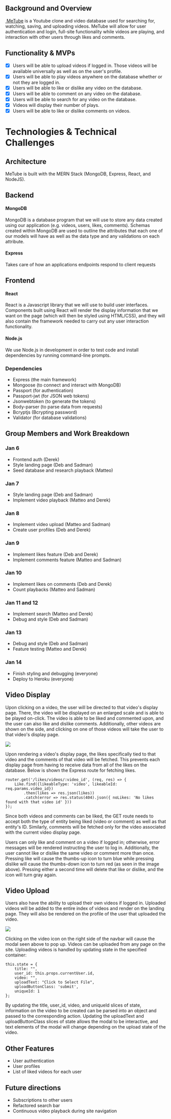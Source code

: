 ## Background and Overview
[ MeTube](https://metube-aa.herokuapp.com/#/) is a Youtube clone and video database used for searching for, watching, saving, and uploading videos. MeTube will allow for user authentication and login, full-site functionality while videos are playing, and interaction with other users through likes and comments.

## Functionality & MVPs
- [x] Users will be able to upload videos if logged in. Those videos will be available universally as well as on the user's profile.
- [x] Users will be able to play videos anywhere on the database whether or not they are logged in.
- [x] Users will be able to like or dislike any video on the database.
- [x] Users will be able to comment on any video on the database.
- [x] Users will be able to search for any video on the database.
- [x] Videos will display their number of plays.
- [x] Users will be able to like or dislike comments on videos. 

# Technologies & Technical Challenges

## Architecture
MeTube is built with the MERN Stack (MongoDB, Express, React, and NodeJS). 

## Backend
#### MongoDB
MongoDB is a database program that we will use to store any data created using our application (e.g. videos, users, likes, comments). Schemas created within MongoDB are used to outline the attributes that each one of our models will have as well as the data type and any validations on each attribute.

#### Express
Takes care of how an applications endpoints respond to client requests

## Frontend
#### React
React is a Javascript library that we will use to build user interfaces. Components built using React will render the display information that we want on the page (which will then be styled using HTML/CSS), and they will also contain the framework needed to carry out any user interaction functionality.

#### Node.js
We use Node.js in development in order to test code and install dependencies by running command-line prompts.

### Dependencies	
- Express (the main framework)
- Mongoose (to connect and interact with MongoDB)
- Passport (for authentication)
- Passport-jwt (for JSON web tokens)
- Jsonwebtoken (to generate the tokens)
- Body-parser (to parse data from requests)
- Bcryptjs (Bcrypting password)
- Validator (for database validations)

## Group Members and Work Breakdown
### Jan 6
- Frontend auth (Derek)
- Style landing page (Deb and Sadman)
- Seed database and research playback (Matteo)

### Jan 7
- Style landing page (Deb and Sadman)
- Implement video playback (Matteo and Derek)

### Jan 8
- Implement video upload (Matteo and Sadman)
- Create user profiles (Deb and Derek)

### Jan 9
- Implement likes feature (Deb and Derek)
- Implement comments feature (Matteo and Sadman)

### Jan 10
- Implement likes on comments (Deb and Derek)
- Count playbacks (Matteo and Sadman)

### Jan 11 and 12
- Implement search (Matteo and Derek)
- Debug and style (Deb and Sadman)

### Jan 13
- Debug and style (Deb and Sadman)
- Feature testing (Matteo and Derek)

### Jan 14
- Finish styling and debugging (everyone)
- Deploy to Heroku (everyone)

## Video Display
Upon clicking on a video, the user will be directed to that video's display page. There, the video will be displayed on an enlarged scale and is able to be played on-click. The video is able to be liked and commented upon, and the user can also like and dislike comments. Additionally, other videos are shown on the side, and clicking on one of those videos will take the user to that video's display page.

<img src="images/video_display.png">

Upon rendering a video's display page, the likes specifically tied to that video and the comments of that video will be fetched. This prevents each display page from having to receive data from all of the likes on the database. Below is shown the Express route for fetching likes.
```
router.get('/likes/videos/:video_id', (req, res) => {
    Like.find({likeableType: 'video', likeableId: req.params.video_id})
        .then(likes => res.json(likes))
        .catch(error => res.status(404).json({ noLikes: 'No likes found with that video id' }))
});
```
Since both videos and comments can be liked, the GET route needs to accept both the type of entity being liked (video or comment) as well as that entity's ID. Similarly, comments will be fetched only for the video associated with the current video display page.

Users can only like and comment on a video if logged in; otherwise, error messages will be rendered instructing the user to log in. Additionally, the user cannot like or dislike the same video or comment more than once. Pressing like will cause the thumbs-up icon to turn blue while pressing dislike will cause the thumbs-down icon to turn red (as seen in the image above). Pressing either a second time will delete that like or dislike, and the icon will turn gray again.

## Video Upload
Users also have the ability to upload their own videos if logged in. Uploaded videos will be added to the entire index of videos and render on the landing page. They will also be rendered on the profile of the user that uploaded the video.

<img src="images/video_upload.png">

Clicking on the video icon on the right side of the navbar will cause the modal seen above to pop up. Videos can be uploaded from any page on the site. Uploading videos is handled by updating state in the specified container:
```
this.state = {
    title: "",
    user_id: this.props.currentUser.id,
    video: "",
    uploadText: "Click to Select File",
    uploadButtonClass: 'submit',
    uniqueId: 1
};
```
By updating the title, user_id, video, and uniqueId slices of state, information on the video to be created can be parsed into an object and passed to the corresponding action. Updating the uploadText and uploadButtonClass slices of state allows the modal to be interactive, and text elements of the modal will change depending on the upload state of the video.

## Other Features
- User authentication
- User profiles
- List of liked videos for each user

## Future directions
- Subscriptions to other users
- Refactored search bar
- Continuous video playback during site navigation